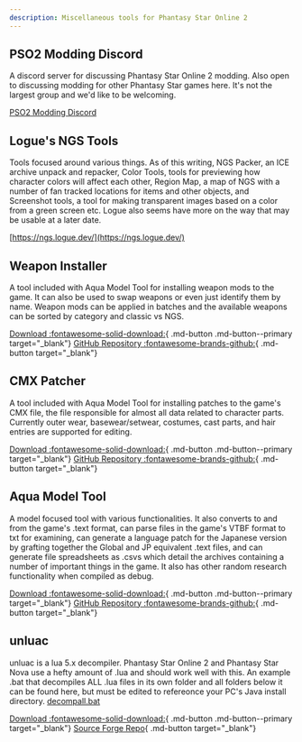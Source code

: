 ```yaml
---
description: Miscellaneous tools for Phantasy Star Online 2
---
```

## PSO2 Modding Discord
A discord server for discussing Phantasy Star Online 2 modding. Also open to discussing modding for other Phantasy Star games here. It's not the largest group and we'd like to be welcoming.

[PSO2 Modding Discord](https://discord.gg/cV3QRkB)

## Logue's NGS Tools
Tools focused around various things. As of this writing, NGS Packer, an ICE archive unpack and repacker, Color Tools, tools for previewing how character colors will affect each other, Region Map, a map of NGS with a number of fan tracked locations for items and other objects, and Screenshot tools, a tool for making transparent images based on a color from a green screen etc. Logue also seems have more on the way that may be usable at a later date.

[https://ngs.logue.dev/](https://ngs.logue.dev/)

## Weapon Installer
A tool included with Aqua Model Tool for installing weapon mods to the game. It can also be used to swap weapons or even just identify them by name. Weapon mods can be applied in batches and the available weapons can be sorted by category and classic vs NGS.

[Download :fontawesome-solid-download:](https://github.com/Shadowth117/PSO2-Aqua-Library/releases){ .md-button .md-button--primary target="_blank"}
[GitHub Repository :fontawesome-brands-github:](https://github.com/Shadowth117/PSO2-Aqua-Library/){ .md-button target="_blank"}

## CMX Patcher
A tool included with Aqua Model Tool for installing patches to the game's CMX file, the file responsible for almost all data related to character parts. Currently outer wear, basewear/setwear, costumes, cast parts, and hair entries are supported for editing.

[Download :fontawesome-solid-download:](https://github.com/Shadowth117/PSO2-Aqua-Library/releases){ .md-button .md-button--primary target="_blank"}
[GitHub Repository :fontawesome-brands-github:](https://github.com/Shadowth117/PSO2-Aqua-Library/){ .md-button target="_blank"}

## Aqua Model Tool
A model focused tool with various functionalities. It also converts to and from the game's .text format, can parse files in the game's VTBF format to txt for examining, can generate a language patch for the Japanese version by grafting together the Global and JP equivalent .text files, and can generate file spreadsheets as .csvs which detail the archives containing a number of important things in the game. It also has other random research functionality when compiled as debug.

[Download :fontawesome-solid-download:](https://github.com/Shadowth117/PSO2-Aqua-Library/releases){ .md-button .md-button--primary target="_blank"}
[GitHub Repository :fontawesome-brands-github:](https://github.com/Shadowth117/PSO2-Aqua-Library/){ .md-button target="_blank"}

## unluac
unluac is a lua 5.x decompiler. Phantasy Star Online 2 and Phantasy Star Nova use a hefty amount of .lua and should work well with this. An example .bat that decompiles ALL .lua files in its own folder and all folders below it can be found here, but must be edited to refereonce your PC's Java install directory. [decompall.bat](../../../assets/common/decompall.bat)

[Download :fontawesome-solid-download:](https://sourceforge.net/projects/unluac/){ .md-button .md-button--primary target="_blank"}
[Source Forge Repo](http://hg.code.sf.net/p/unluac/hgcode/branches){ .md-button target="_blank"}